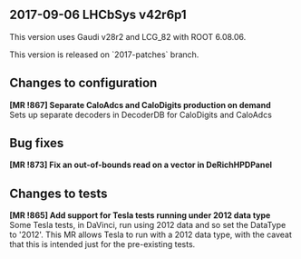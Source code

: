 2017-09-06 LHCbSys v42r6p1
---
This version uses Gaudi v28r2 and LCG_82 with ROOT 6.08.06.
<p>
This version is released on `2017-patches` branch. 


## Changes to configuration 
**[MR !867] Separate CaloAdcs and CaloDigits production on demand**  
Sets up separate decoders in DecoderDB for CaloDigits and CaloAdcs

## Bug fixes
**[MR !873] Fix an out-of-bounds read on a vector in DeRichHPDPanel**  

## Changes to tests

**[MR !865] Add support for Tesla tests running under 2012 data type**  
Some Tesla tests, in DaVinci, run using 2012 data and so set the DataType to '2012'. This MR allows Tesla to run with a 2012 data type, with the caveat that this is intended just for the pre-existing tests.
